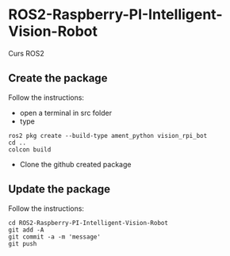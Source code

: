 # ROS2-Raspberry-PI-Intelligent-Vision-Robot
Curs ROS2

## Create the package
Follow the instructions:
- open a terminal in src folder
- type
```shell
ros2 pkg create --build-type ament_python vision_rpi_bot
cd ..
colcon build
```
- Clone the github created package
## Update the package
Follow the instructions:
```shell
cd ROS2-Raspberry-PI-Intelligent-Vision-Robot
git add -A
git commit -a -m 'message'
git push
```

